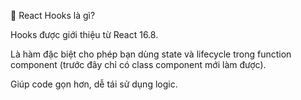 🔹 React Hooks là gì?

Hooks được giới thiệu từ React 16.8.

Là hàm đặc biệt cho phép bạn dùng state và lifecycle trong function component (trước đây chỉ có class component mới làm được).

Giúp code gọn hơn, dễ tái sử dụng logic.